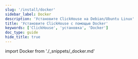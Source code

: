 ```yaml
---
slug: '/install/docker'
sidebar_label: Docker
description: 'Установите ClickHouse на Debian/Ubuntu Linux'
title: 'Установите ClickHouse с помощью Docker'
keywords: ['ClickHouse', 'установка', 'Docker']
doc_type: guide
hide_title: true
---
```

import Docker from './_snippets/_docker.md'

<Docker/>